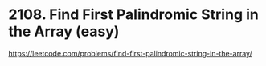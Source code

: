 # 2108. Find First Palindromic String in the Array (easy)

https://leetcode.com/problems/find-first-palindromic-string-in-the-array/
